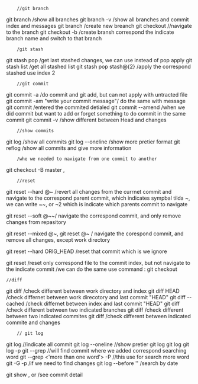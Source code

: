         //git branch
git branch /show all branches
git branch -v /show all branches and commit index and messages
git branch <name-branch> /create new breanch
git checkout <branch-name> //navigate to the branch
git checkout -b <branch-name> /create bransh correspond the indicate branch name and switch to that branch

        /git stash
git stash pop /get last stashed changes, we can use instead of pop apply
git stash list /get all stashed list
git stash pop stash@{2} /apply the correspond stashed use index 2

        //git commit
git commit -a /do commit and git add, but can not apply with  untracted file
git commit -am "write your commit message"/ do the same with message
git commit /entered the commited detialed
git commit --amend  /when we did commit but want to add or forget something to do commit in the same commit
git commit -v /show different between Head and changes
        
        
        //show commits
git log /show all commits
git log --oneline /show more pretier format
git reflog /show all commits and give more information

        /whe we needed to navigate from one commit to another
git checkout -B master <commit-index>, <branch-name>

        //reset

git reset --hard @~ /revert all changes from the currnet commit and navigate to the correspond parent commit,  which indicates sympbal tilda ~, we can write ~~, or ~2 which is indicate which parents  commit to navigate

git reset --soft @~~/ navigate the correspond commit, and only remove changes from repasitory

git reset --mixed @~, git reset @~ <default>/ navigate the corespond commit, and remove all changes, except work directory

git reset --hard ORIG_HEAD /reset that commit which is we ignore 

git reset <commit index> <file> /reset only correspond file to the commit index, but not navigate to the indicate commit
/we can do the same use command  : git checkout <commit index> <file>

    //diff
git diff /check different between work directory and index
git diff HEAD /check differnet between work direcotory and last commit "HEAD"
git diff --cached /check differnet between index and last commit "HEAD"
git diff <branch name> <branch name> /check different between two indicated branches
git diff <commit index> <commit index> /check different between two indicated commites
git diff <commit index> /check different between indicated commite and changes


        // git log
git log //indicate all commit
git log --oneline //show pretier
git log <branch name>
git log <file>
git log -p <file>
git --grep <searching word> //will find commit where we added correspond searching word
git --grep <'more than one word'> -P //this use for search more word
git -G<searching text> -p /if we need to find changes
git log --before '<indicate date>' /search by date

git show , or <commit index> /see commit detail

